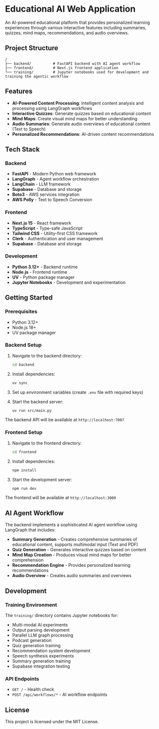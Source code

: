 # Educational AI Web Application

An AI-powered educational platform that provides personalized learning experiences through various interactive features including summaries, quizzes, mind maps, recommendations, and audio overviews.

## Project Structure

```
/
├── backend/          # FastAPI backend with AI agent workflow
├── frontend/         # Next.js frontend application
└── training/         # Jupyter notebooks used for development and training the agentic workflow
```

## Features

- **AI-Powered Content Processing**: Intelligent content analysis and processing using LangGraph workflows
- **Interactive Quizzes**: Generate quizzes based on educational content
- **Mind Maps**: Create visual mind maps for better understanding
- **Audio Summaries**: Generate audio overviews of educational content (Text to Speech)
- **Personalized Recommendations**: AI-driven content recommendations

## Tech Stack

### Backend

- **FastAPI** - Modern Python web framework
- **LangGraph** - Agent workflow orchestration
- **LangChain** - LLM framework
- **Supabase** - Database and storage
- **Boto3** - AWS services integration
- **AWS Polly** - Text to Speech Conversion

### Frontend

- **Next.js 15** - React framework
- **TypeScript** - Type-safe JavaScript
- **Tailwind CSS** - Utility-first CSS framework
- **Clerk** - Authentication and user management
- **Supabase** - Database and storage

### Development

- **Python 3.12+** - Backend runtime
- **Node.js** - Frontend runtime
- **UV** - Python package manager
- **Jupyter Notebooks** - Development and experimentation

## Getting Started

### Prerequisites

- Python 3.12+
- Node.js 18+
- UV package manager

### Backend Setup

1. Navigate to the backend directory:

   ```bash
   cd backend
   ```

2. Install dependencies:

   ```bash
   uv sync
   ```

3. Set up environment variables (create `.env` file with required keys)

4. Start the backend server:
   ```bash
   uv run src/main.py
   ```

The backend API will be available at `http://localhost:7007`

### Frontend Setup

1. Navigate to the frontend directory:

   ```bash
   cd frontend
   ```

2. Install dependencies:

   ```bash
   npm install
   ```

3. Start the development server:
   ```bash
   npm run dev
   ```

The frontend will be available at `http://localhost:3000`

## AI Agent Workflow

The backend implements a sophisticated AI agent workflow using LangGraph that includes:

- **Summary Generation** - Creates comprehensive summaries of educational content, supports multimodal input (Text and PDF)
- **Quiz Generation** - Generates interactive quizzes based on content
- **Mind Map Creation** - Produces visual mind maps for better comprehension
- **Recommendation Engine** - Provides personalized learning recommendations
- **Audio Overview** - Creates audio summaries and overviews

## Development

### Training Environment

The `training/` directory contains Jupyter notebooks for:

- Multi-modal AI experiments
- Output parsing development
- Parallel LLM graph processing
- Podcast generation
- Quiz generation training
- Recommendation system development
- Speech synthesis experiments
- Summary generation training
- Supabase integration testing

### API Endpoints

- `GET /` - Health check
- `POST /api/workflows/*` - AI workflow endpoints

## License

This project is licensed under the MIT License.
